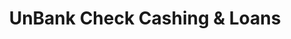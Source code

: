 ---
title: "UnBank Check Cashing & Loans"
url: /saint-paul/unbank-check-cashing-and-loans/
shop: pawnbroker
---